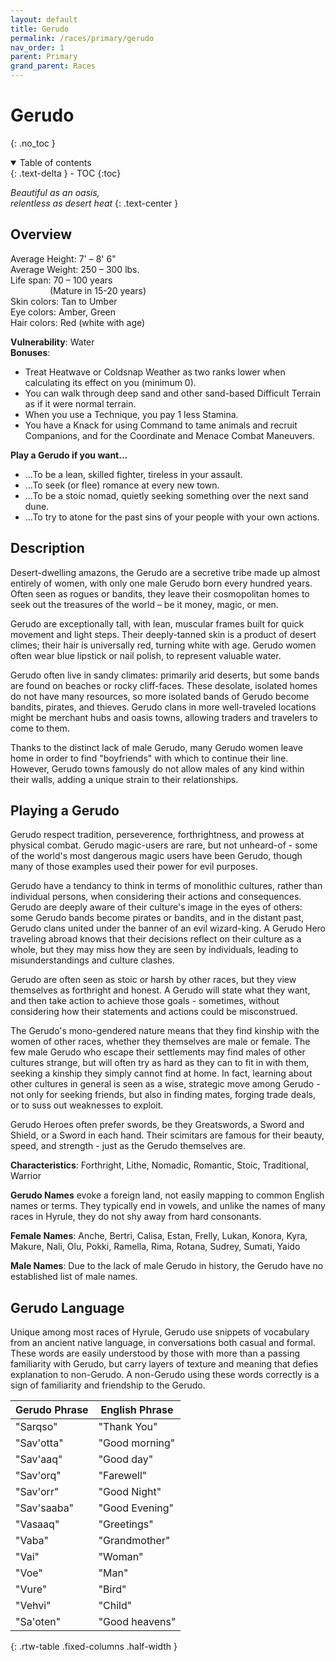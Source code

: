 ```yaml
---
layout: default
title: Gerudo
permalink: /races/primary/gerudo
nav_order: 1
parent: Primary
grand_parent: Races
---
```


# Gerudo
{: .no_toc }

<details open markdown="block">
  <summary>
    Table of contents
  </summary>
  {: .text-delta }
- TOC
{:toc}
</details>

*Beautiful as an oasis,*  
*relentless as desert heat*
{: .text-center }

## Overview

Average Height: 7' – 8' 6"  
Average Weight: 250 – 300 lbs.  
Life span: 70 – 100 years  
&nbsp;&nbsp;&nbsp;&nbsp;&nbsp;&nbsp;&nbsp;&nbsp;&nbsp;&nbsp;&nbsp;&nbsp;&nbsp;&nbsp;&nbsp;&nbsp;(Mature in 15-20 years)  
Skin colors: Tan to Umber  
Eye colors: Amber, Green  
Hair colors: Red (white with age)

**Vulnerability**: Water  
**Bonuses**:
- Treat Heatwave or Coldsnap Weather as two ranks lower when calculating its effect on you (minimum 0).
- You can walk through deep sand and other sand-based Difficult Terrain as if it were normal terrain.
- When you use a Technique, you pay 1 less Stamina.
- You have a Knack for using Command to tame animals and recruit Companions, and for the Coordinate and Menace Combat Maneuvers.

**Play a Gerudo if you want...**
- ...To be a lean, skilled fighter, tireless in 
your assault.
- ...To seek (or flee) romance at every new 
town.
- ...To be a stoic nomad, quietly seeking 
something over the next sand dune.
- ...To try to atone for the past sins of your 
people with your own actions.

## Description

Desert-dwelling amazons, the Gerudo are a secretive tribe made up almost entirely of women, with only one male Gerudo born every hundred years. Often seen as rogues or bandits, they leave their cosmopolitan homes to seek out the treasures of the world – be it money, magic, or men.

Gerudo are exceptionally tall, with lean, muscular frames built for quick movement and light steps. Their deeply-tanned skin is a product of desert climes; their hair is universally red, turning white with age. Gerudo women often wear blue lipstick or nail polish, to represent valuable water.

Gerudo often live in sandy climates: primarily arid deserts, but some bands are found on beaches or rocky cliff-faces. These desolate, isolated homes do not have many resources, so more isolated bands of Gerudo become bandits, pirates, and thieves. Gerudo clans in more well-traveled locations might be merchant hubs and oasis towns, allowing traders and travelers to come to them.

Thanks to the distinct lack of male Gerudo, many Gerudo women leave home in order to find "boyfriends" with which to continue their line. However, Gerudo towns famously do not allow males of any kind within their walls, adding a unique strain to their relationships. 

## Playing a Gerudo

Gerudo respect tradition, perseverence, forthrightness, and prowess at physical combat. Gerudo magic-users are rare, but not unheard-of - some of the world's most dangerous magic users have been Gerudo, though many of those examples used their power for evil purposes.

Gerudo have a tendancy to think in terms of monolithic cultures, rather than individual persons, when considering their actions and consequences. Gerudo are deeply aware of their culture's image in the eyes of others: some Gerudo bands become pirates or bandits, and in the distant past, Gerudo clans united under the banner of an evil wizard-king. A Gerudo Hero traveling abroad knows that their decisions reflect on their culture as a whole, but they may miss how they are seen by individuals, leading to misunderstandings and culture clashes.

Gerudo are often seen as stoic or harsh by other races, but they view themselves as forthright and honest. A Gerudo will state what they want, and then take action to achieve those goals - sometimes, without considering how their statements and actions could be misconstrued.

The Gerudo's mono-gendered nature means that they find kinship with the women of other races, whether they themselves are male or female. The few male Gerudo who escape their settlements may find males of other cultures strange, but will often try as hard as they can to fit in with them, seeking a kinship they simply cannot find at home. In fact, learning about other cultures in general is seen as a wise, strategic move among Gerudo - not only for seeking friends, but also in finding mates, forging trade deals, or to suss out weaknesses to exploit.

Gerudo Heroes often prefer swords, be they Greatswords, a Sword and Shield, or a Sword in each hand. Their scimitars are famous for their beauty, speed, and strength - just as the Gerudo themselves are.

**Characteristics**: Forthright, Lithe, Nomadic, Romantic, Stoic, Traditional, Warrior

**Gerudo Names** evoke a foreign land, not easily mapping to common English names or terms. They typically end in vowels, and unlike the names of many races in Hyrule, they do not shy away from hard consonants.

**Female Names**: Anche, Bertri, Calisa, Estan, Frelly, Lukan, Konora, Kyra, Makure, Nali, Olu, Pokki, Ramella, Rima, Rotana, Sudrey, Sumati, Yaido

**Male Names**: Due to the lack of male Gerudo in history, the Gerudo have no established list of male names.

## Gerudo Language

Unique among most races of Hyrule, Gerudo use snippets of vocabulary from an ancient native language, in conversations both casual and formal. These words are easily understood by those with more than a passing familiarity with Gerudo, but carry layers of texture and meaning that defies explanation to non-Gerudo. A non-Gerudo using these words correctly is a sign of familiarity and friendship to the Gerudo.

| Gerudo Phrase | English Phrase |
|---------------|----------------|
| "Sarqso"      | "Thank You"    |
| "Sav'otta"    | "Good morning" |
| "Sav'aaq"     | "Good day"     |
| "Sav'orq"     | "Farewell"     |
| "Sav'orr"     | "Good Night"   |
| "Sav'saaba"   | "Good Evening" |
| "Vasaaq"      | "Greetings"    |
| "Vaba"        | "Grandmother"  |
| "Vai"         | "Woman"        |
| "Voe"         | "Man"          |
| "Vure"        | "Bird"         |
| "Vehvi"       | "Child"        |
| "Sa'oten"     | "Good heavens" |
{: .rtw-table .fixed-columns .half-width }